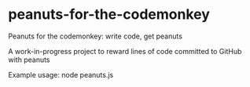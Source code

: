 peanuts-for-the-codemonkey
==========================

Peanuts for the codemonkey: write code, get peanuts

A work-in-progress project to reward lines of code committed to GitHub with peanuts

Example usage: 
node peanuts.js
